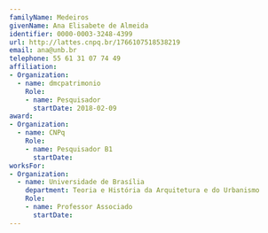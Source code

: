 ```yaml
---
familyName: Medeiros
givenName: Ana Elisabete de Almeida
identifier: 0000-0003-3248-4399
url: http://lattes.cnpq.br/1766107518538219
email: ana@unb.br
telephone: 55 61 31 07 74 49
affiliation:
- Organization:
  - name: dmcpatrimonio
    Role:
    - name: Pesquisador
      startDate: 2018-02-09
award:
- Organization:
  - name: CNPq
    Role:
    - name: Pesquisador B1
      startDate:
worksFor:
- Organization:
  - name: Universidade de Brasília
    department: Teoria e História da Arquitetura e do Urbanismo
    Role:
    - name: Professor Associado
      startDate:
---
```


